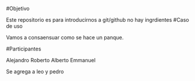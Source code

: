 #Objetivo

Este repositorio es para introducirnos a git/github
no hay ingrdientes
#Caso de uso

Vamos a consaensuar como se hace un panque.

#Participantes

Alejandro
Roberto
Alberto
Emmanuel

Se agrega a leo y pedro

